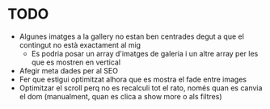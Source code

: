 # TODO

- Algunes imatges a la gallery no estan ben centrades degut a que el contingut no està exactament al mig
  - Es podria posar un array d'imatges de galeria i un altre array per les que es mostren en vertical
- Afegir meta dades per al SEO
- Fer que estigui optimitzat alhora que es mostra el fade entre images
- Optimitzar el scroll perq no es recalculi tot el rato, només quan es canvia el dom (manualment, quan es clica a show more o als filtres)
